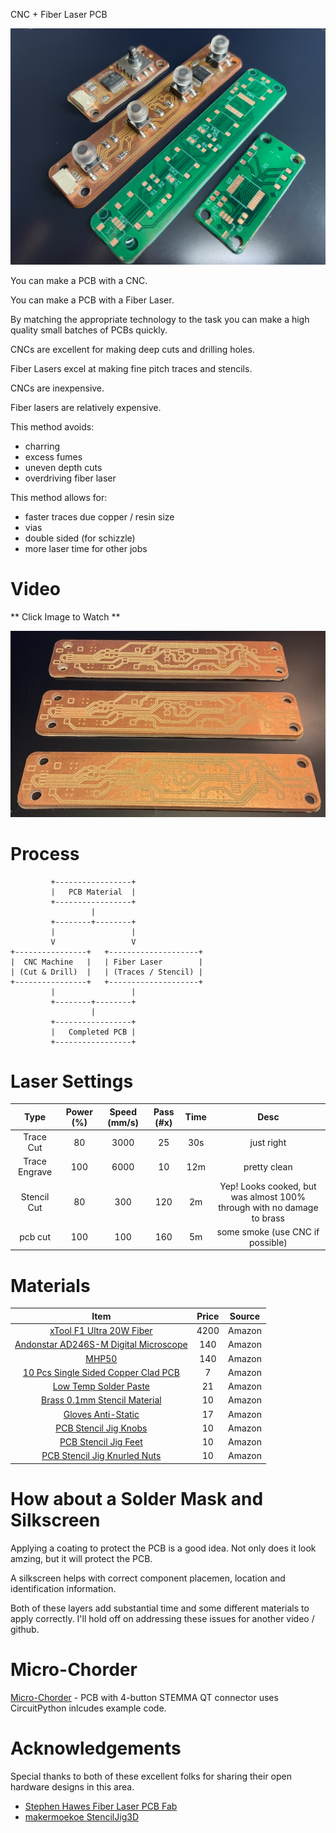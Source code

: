 
CNC + Fiber Laser PCB 

![Screenshot](pics/soldered-mask.jpeg)

You can make a PCB with a CNC.

You can make a PCB with a Fiber Laser.

By matching the appropriate technology to the task you can make a high quality small batches of PCBs quickly.

CNCs are excellent for making deep cuts and drilling holes.

Fiber Lasers excel at making fine pitch traces and stencils.

CNCs are inexpensive. 

Fiber lasers are relatively expensive.

This method avoids:
* charring
* excess fumes
* uneven depth cuts
* overdriving fiber laser

This method allows for:
* faster traces due copper / resin size
* vias
* double sided (for schizzle)
* more laser time for other jobs

Video
===
** Click Image to Watch **

[![Watch the video](pics/engraved.jpeg)](https://youtu.be/XcUxZo-ayEY?si=XhbG2Iq7S0toqrBo)


Process
===

```
         +-----------------+
         |   PCB Material  |
         +-----------------+
                  |
         +--------+--------+
         |                 |
         V                 V
+----------------+   +--------------------+
|  CNC Machine   |   | Fiber Laser        |
| (Cut & Drill)  |   | (Traces / Stencil) |
+----------------+   +--------------------+
         |                 |
         +--------+--------+
                  |
         +-----------------+
         |   Completed PCB |
         +-----------------+
```

Laser Settings
===
|      Type       | Power (%) | Speed (mm/s) | Pass (#x) | Time | Desc                                                                 |
|:---------------:|:---------:|:------------:|:---------:|:----:|:--------------------------------------------------------------------:|
| Trace Cut       | 80        | 3000         | 25        | 30s  | just right                                                         |
| Trace Engrave   | 100       | 6000         | 10        | 12m  | pretty clean                                                       |
| Stencil Cut     | 80        | 300          | 120       | 2m   | Yep! Looks cooked, but was almost 100% through with no damage to brass |
| pcb cut         | 100       | 100          | 160       | 5m   | some smoke (use CNC if possible)                                   |



Materials
===

|                 Item                                    | Price | Source |
|:-------------------------------------------------------:|:-----:|:------:|
| [xTool F1 Ultra 20W Fiber](https://amzn.to/41h2cZH)      | 4200  | Amazon |
| [Andonstar AD246S-M Digital Microscope](https://amzn.to/41iweML) | 140  | Amazon |
| [MHP50](https://amzn.to/4gItVXV)                         | 140   | Amazon |
| [10 Pcs Single Sided Copper Clad PCB](https://amzn.to/4jXkF4V) | 7     | Amazon |
| [Low Temp Solder Paste](https://amzn.to/42WLXSY)         | 21    | Amazon |
| [Brass 0.1mm Stencil Material](https://amzn.to/42XMIes)  | 10    | Amazon |
| [Gloves Anti-Static](https://amzn.to/3X36cKU)            | 17     | Amazon |
| [PCB Stencil Jig Knobs](https://amzn.to/42TYsPh)         | 10    | Amazon |
| [PCB Stencil Jig Feet](https://amzn.to/4i0Jrzc)           | 10    | Amazon |
| [PCB Stencil Jig Knurled Nuts](https://amzn.to/3X5jerg)    | 10    | Amazon |

How about a Solder Mask and Silkscreen
===
Applying a coating to protect the PCB is a good idea. Not only does it look amzing, but it will protect the PCB. 

A silkscreen helps with correct component placemen, location and identification information. 

Both of these layers add substantial time and some different materials to apply correctly. I'll hold off on 
addressing these issues for another video / github.

Micro-Chorder
===

[Micro-Chorder](https://github.com/mikeysklar/micro-chorder) - PCB with 4-button STEMMA QT connector uses CircuitPython inlcudes example code.

Acknowledgements
===
Special thanks to both of these excellent folks for sharing their open hardware designs in this area.

* [Stephen Hawes Fiber Laser PCB Fab](https://github.com/sphawes/fiber-laser-pcb-fab)
* [makermoekoe StencilJig3D](https://github.com/makermoekoe/StencilJig3D/tree/main)
